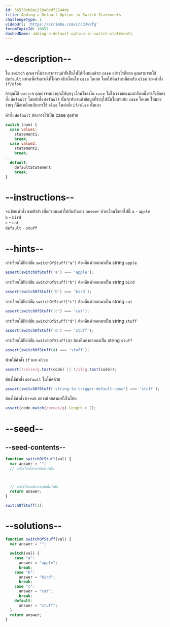 ```yaml
---
id: 56533eb9ac21ba0edf2244de
title: Adding a Default Option in Switch Statements
challengeType: 1
videoUrl: 'https://scrimba.com/c/c3JvVfg'
forumTopicId: 16653
dashedName: adding-a-default-option-in-switch-statements
---
```


# --description--

ใน `switch` คุณอาจไม่สามารถระบุค่าที่เป็นไปได้ทั้งหมดด้วย `case` อย่างไรก็ตาม คุณสามารถใช้ `default` แทนเพื่อรันกรณีที่ไม่ตรงกับเงื่อนไข `case` ใดเลย โดยให้คิดว่าเหมือนกับ `else` ของคำสั่ง `if/else` 

ถ้าคุณใช้ `switch` คุณอาจพบว่าคุณใส่ทุกๆ เงื่อนไขลงใน `case` ไม่ได้ เราขอแนะนำอีกหนึ่งคำสั่งคือคำสั่ง `default`
โดยคำสั่ง `default` นั้นจะทำงานถ้าข้อมูลที่ระบุไปนั้นไม่ตรงกับ `case` ใดเลย ให้มองง่ายๆ ก็คือเหมือนกับการใช้ `else` ในคำสั่ง `if/else` นั่นเอง

คำสั่ง `default` ต้องวางไว้เป็น case สุดท้าย

```js
switch (num) {
  case value1:
    statement1;
    break;
  case value2:
    statement2;
    break;
...
  default:
    defaultStatement;
    break;
}
```

# --instructions--

จงเขียนคำสั่ง switch เพื่อกำหนดค่าให้กับตัวแปร `answer` ด้วยเงื่อนไขต่อไปนี้
`a` - `apple`  
`b` - `bird`  
`c` - `cat`  
`default` - `stuff`

# --hints--

การเรียกใช้ฟังก์ชัน `switchOfStuff("a")` ต้องคืนค่าออกมาเป็น string `apple`

```js
assert(switchOfStuff('a') === 'apple');
```

การเรียกใช้ฟังก์ชัน `switchOfStuff("b")` ต้องคืนค่าออกมาเป็น string `bird`

```js
assert(switchOfStuff('b') === 'bird');
```

การเรียกใช้ฟังก์ชัน `switchOfStuff("c")` ต้องคืนค่าออกมาเป็น string `cat`

```js
assert(switchOfStuff('c') === 'cat');
```

การเรียกใช้ฟังก์ชัน `switchOfStuff("d")` ต้องคืนค่าออกมาเป็น string `stuff`

```js
assert(switchOfStuff('d') === 'stuff');
```

การเรียกใช้ฟังก์ชัน `switchOfStuff(4)` ต้องคืนค่าออกมาเป็น string `stuff`

```js
assert(switchOfStuff(4) === 'stuff');
```

ห้ามใช้คำสั่ง `if` และ `else`

```js
assert(!/else/g.test(code) || !/if/g.test(code));
```

ต้องใช้คำสั่ง `default` ในโค้ดด้วย

```js
assert(switchOfStuff('string-to-trigger-default-case') === 'stuff');
```

ต้องใช้คำสั่ง `break` อย่างน้อยสามครั้งในโค้ด

```js
assert(code.match(/break/g).length > 2);
```

# --seed--

## --seed-contents--

```js
function switchOfStuff(val) {
  var answer = "";
  // แก้ไขโค้ดใต้บรรทัดนี้เท่านั้น



  // แก้ไขโค้ดเหนือบรรทัดนี้เท่านั้น
  return answer;
}

switchOfStuff(1);
```

# --solutions--

```js
function switchOfStuff(val) {
  var answer = "";

  switch(val) {
    case "a":
      answer = "apple";
      break;
    case "b":
      answer = "bird";
      break;
    case "c":
      answer = "cat";
      break;
    default:
      answer = "stuff";
  }
  return answer;
}
```
